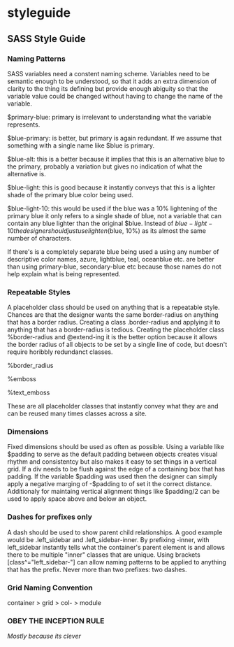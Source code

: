 styleguide
==========

<h2>SASS Style Guide</h2>


<h3>Naming Patterns</h3>
SASS variables need a constent naming scheme. Variables need to be semantic enough to be understood, so that it adds an extra dimension of clarity to the thing its defining but provide enough abiguity so that the variable value could be changed without having to change the name of the variable. 

$primary-blue: primary is irrelevant to understanding what the variable represents.

$blue-primary: is better, but primary is again redundant. If we assume that something with a single name like $blue is primary.

$blue-alt: this is a better because it implies that this is an alternative blue to the primary, probably a variation but gives no indication of what the alternative is.

$blue-light: this is good because it instantly conveys that this is a lighter shade of the primary blue color being used.

$blue-light-10: this would be used if the blue was a 10% lightening of the primary blue it only refers to a single shade of blue, not a variable that can contain any blue lighter than the original $blue. Instead of $blue-light-10 the designer should just use lighten($blue, 10%) as its almost the same number of characters.

If there's is a completely separate blue being used a using any number of descriptive color names, azure, lightblue, teal, oceanblue etc. are better than using primary-blue, secondary-blue etc because those names do not help explain what is being represented. 

<h3>Repeatable Styles</h3>
A placeholder class should be used on anything that is a repeatable style. Chances are that the designer wants the same border-radius on anything that has a border radius. Creating a class .border-radius and applying it to anything that has a border-radius is tedious. Creating the placeholder class %border-radius and @extend-ing it is the better option because it allows the border radius of all objects to be set by a single line of code, but doesn't require horibbly redundanct classes.

%border_radius

%emboss

%text_emboss

These are all placeholder classes that instantly convey what they are and can be reused many times classes across a site.

<h3>Dimensions</h3>
Fixed dimensions should be used as often as possible. Using a variable like $padding to serve as the default padding between objects creates visual rhythm and consistentcy but also makes it easy to set things in a vertical grid. If a div needs to be flush against the edge of a containing box that has padding. If the variable $padding was used then the designer can simply apply a negative marging of -$padding to of set it the correct distance. Additionaly for maintaing vertical alignment things like $padding/2 can be used to apply space above and below an object. 

<h3>Dashes for prefixes only</h3>
A dash should be used to show parent child relationships. A good example would be .left_sidebar and .left_sidebar-inner. By prefixing -inner, with left_sidebar instantly tells what the container's parent element is and allows there to be multiple "inner" classes that are unique. Using brackets [class^="left_sidebar-"] can allow naming patterns to be applied to anything that has the prefix. Never more than two prefixes: two dashes.



<h3>Grid Naming Convention</h3>
container > grid > col- > module


<h3>OBEY THE INCEPTION RULE</h3>
<em>Mostly because its clever</em>
